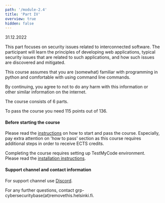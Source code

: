 ```yaml
---
path: '/module-2.4'
title: 'Part IV'
overview: true
hidden: false
---
```

<deadline>31.12.2022</deadline>


This part focuses on security issues related to interconnected software. The
participant will learn the principles of developing web applications, typical
security issues that are related to such applications, and how such issues are
discovered and mitigated.

This course assumes that you are (somewhat) familiar with programming in python and
comfortable with using command line commands.

By continuing, you agree to not to do any harm with this information or other similar information on the internet.

<please-login></please-login>

The course consists of 6 parts.

To pass the course you need 115 points out of 136.


#### Before starting the course

Please read the [instructions](/pass) on how to start and pass the course.
Especially, pay extra attention on 'how to pass' section as this course
requires additional steps in order to receive ECTS credits.

Completing the course requires setting up TestMyCode environment.
Please read the [installation instructions](/installation-guide).


#### Support channel and contact information

For support channel use [Discord](https://study.cs.helsinki.fi/discord/join/csb).

For any further questions, contact grp-cybersecuritybase(at)removethis.helsinki.fi.






<pages-in-this-section></pages-in-this-section>


<exercises-in-this-section course="Securing Software"></exercises-in-this-section>

